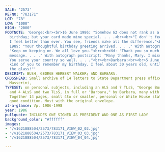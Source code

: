 ```yaml
---
SALE: '2573'
REFNO: "783171"
LOT: "78"
LOW: "1000"
HIGH: "2000"
FOOTNOTE: 'George:<br><br>16 June 1986: "Somehow 62 does not rank as a significant
  birthday; but your card made mine special. . . .<br><br>"I don''t feel any older.
  I feel better than ever. You see, friends make all the difference."<br><br>12 June
  1989: "Your thoughtful birthday greeting arrived. . . ." With autograph postscript:
  "Keep on keeping on. We all love you."<br><br>Nd: "Thank you so much for your thoughtful
  message. . . ." With autograph postscript: "Many thanks, Mary. I miss you very much.
  You serve your country so well. . . ."<br><br>Barbara:<br><br>5 June 1989: "How
  kind of you to remember my birthday. I feel about 30 years old, until I look in
  the glass!"'
DESCRIPT: BUSH, GEORGE HERBERT WALKER; AND BARBARA.
CROSSHEAD: Small archive of 14 letters to State Department press officer Mary Anita
  Masserini,
TYPESET: on personal subjects, including an ALS and 7 TLsS, "George Bush," by George,
  and 4 ALsS and two TLsS, in full or "Barbara," by Barbara, many with holograph postscripts.
  Together 14 pages, small 4to or smaller, personal or White House stationery; generally
  good condition. Most with the original envelope.
at-a-glance: Vp, 1986-1998
year: 1986
pullquote: INCLUDES ONE SIGNED AS PRESIDENT AND ONE AS FIRST LADY
background_color: "#ffffff"
images:
- "/v1621888504/2573/783171_VIEW_02_02.jpg"
- "/v1621888504/2573/783171_VIEW_03_03.jpg"
- "/v1621888504/2573/783171_VIEW_04_04.jpg"

---
```

